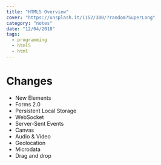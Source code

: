 ```yaml
---
title: "HTML5 Overview"
cover: "https://unsplash.it/1152/300/?random?SuperLong"
category: "notes"
date: "12/04/2018"
tags:
  - programming
  - html5
  - html
---
```


# Changes

- New Elements
- Forms 2.0
- Persistent Local Storage
- WebSocket
- Server-Sent Events
- Canvas
- Audio & Video
- Geolocation
- Microdata
- Drag and drop
